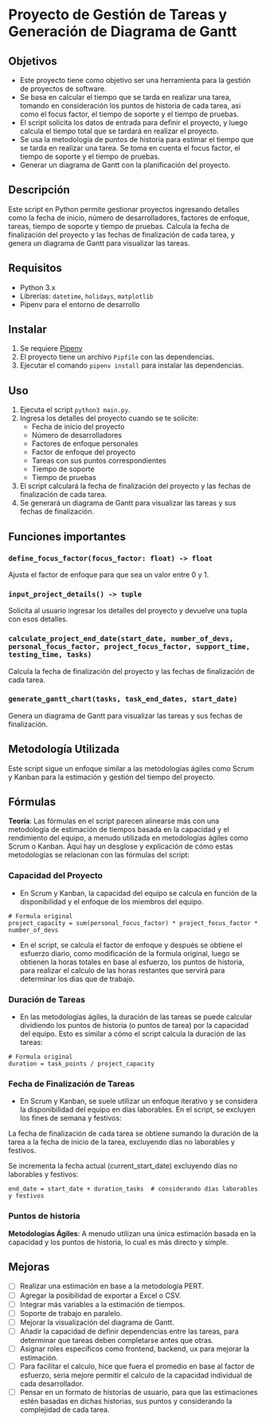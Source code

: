 # Proyecto de Gestión de Tareas y Generación de Diagrama de Gantt

## Objetivos

- Este proyecto tiene como objetivo ser una herramienta para la gestión de proyectos de software.
- Se basa en calcular el tiempo que se tarda en realizar una tarea, tomando en consideración los puntos de historia de cada tarea, asi como el focus factor, el tiempo de soporte y el tiempo de pruebas.
- El script solicita los datos de entrada para definir el proyecto, y luego calcula el tiempo total que se tardará en realizar el proyecto.
- Se usa la metodología de puntos de historia para estimar el tiempo que se tarda en realizar una tarea. Se toma en cuenta el focus factor, el tiempo de soporte y el tiempo de pruebas.
- Generar un diagrama de Gantt con la planificación del proyecto.

## Descripción

Este script en Python permite gestionar proyectos ingresando detalles como la fecha de inicio, número de desarrolladores, factores de enfoque, tareas, tiempo de soporte y tiempo de pruebas. Calcula la fecha de finalización del proyecto y las fechas de finalización de cada tarea, y genera un diagrama de Gantt para visualizar las tareas.

## Requisitos

- Python 3.x
- Librerías: `datetime`, `holidays`, `matplotlib`
- Pipenv para el entorno de desarrollo

## Instalar

1. Se requiere [Pipenv](https://pipenv.pypa.io/en/latest/)
2. El proyecto tiene un archivo `Pipfile` con las dependencias.
3. Ejecutar el comando `pipenv install` para instalar las dependencias.

## Uso

1. Ejecuta el script `python3 main.py`.
2. Ingresa los detalles del proyecto cuando se te solicite:
   - Fecha de inicio del proyecto
   - Número de desarrolladores
   - Factores de enfoque personales
   - Factor de enfoque del proyecto
   - Tareas con sus puntos correspondientes
   - Tiempo de soporte
   - Tiempo de pruebas
3. El script calculará la fecha de finalización del proyecto y las fechas de finalización de cada tarea.
4. Se generará un diagrama de Gantt para visualizar las tareas y sus fechas de finalización.

## Funciones importantes

### `define_focus_factor(focus_factor: float) -> float`

Ajusta el factor de enfoque para que sea un valor entre 0 y 1.

### `input_project_details() -> tuple`

Solicita al usuario ingresar los detalles del proyecto y devuelve una tupla con esos detalles.

### `calculate_project_end_date(start_date, number_of_devs, personal_focus_factor, project_focus_factor, support_time, testing_time, tasks)`

Calcula la fecha de finalización del proyecto y las fechas de finalización de cada tarea.

### `generate_gantt_chart(tasks, task_end_dates, start_date)`

Genera un diagrama de Gantt para visualizar las tareas y sus fechas de finalización.

## Metodología Utilizada

Este script sigue un enfoque similar a las metodologías ágiles como Scrum y Kanban para la estimación y gestión del tiempo del proyecto.

## Fórmulas

**Teoría**: Las fórmulas en el script parecen alinearse más con una metodología de estimación de tiempos basada en la capacidad y el rendimiento del equipo, a menudo utilizada en metodologías ágiles como Scrum o Kanban. Aquí hay un desglose y explicación de cómo estas metodologías se relacionan con las fórmulas del script:

### Capacidad del Proyecto

- En Scrum y Kanban, la capacidad del equipo se calcula en función de la disponibilidad y el enfoque de los miembros del equipo.

```text
# Formula original
project_capacity = sum(personal_focus_factor) * project_focus_factor * number_of_devs
```

- En el script, se calcula el factor de enfoque y después se obtiene el esfuerzo diario, como modificación de la formula original, luego se obtienen la horas totales en base al esfuerzo, los puntos de historia, para realizar el calculo de las horas restantes que servirá para determinar los dias que de trabajo.

### Duración de Tareas

- En las metodologías ágiles, la duración de las tareas se puede calcular dividiendo los puntos de historia (o puntos de tarea) por la capacidad del equipo. Esto es similar a cómo el script calcula la duración de las tareas:

```text
# Formula original
duration = task_points / project_capacity
```

### Fecha de Finalización de Tareas

- En Scrum y Kanban, se suele utilizar un enfoque iterativo y se considera la disponibilidad del equipo en días laborables. En el script, se excluyen los fines de semana y festivos:

La fecha de finalización de cada tarea se obtiene sumando la duración de la tarea a la fecha de inicio de la tarea, excluyendo días no laborables y festivos.

Se incrementa la fecha actual (current_start_date) excluyendo días no laborables y festivos:

```text
end_date = start_date + duration_tasks  # considerando días laborables y festivos
```

### Puntos de historia

**Metodologías Ágiles**: A menudo utilizan una única estimación basada en la capacidad y los puntos de historia, lo cual es más directo y simple.

## Mejoras

- [ ] Realizar una estimación en base a la metodología PERT.
- [ ] Agregar la posibilidad de exportar a Excel o CSV.
- [ ] Integrar más variables a la estimación de tiempos.
- [ ] Soporte de trabajo en paralelo.
- [ ] Mejorar la visualización del diagrama de Gantt.
- [ ] Añadir la capacidad de definir dependencias entre las tareas, para determinar que tareas deben completarse antes que otras.
- [ ] Asignar roles específicos como frontend, backend, ux para mejorar la estimación.
- [ ] Para facilitar el calculo, hice que fuera el promedio en base al factor de esfuerzo, seria mejore permitir el calculo de la capacidad individual de cada desarrollador.
- [ ] Pensar en un formato de historias de usuario, para que las estimaciones estén basadas en dichas historias, sus puntos y considerando la complejidad de cada tarea.
